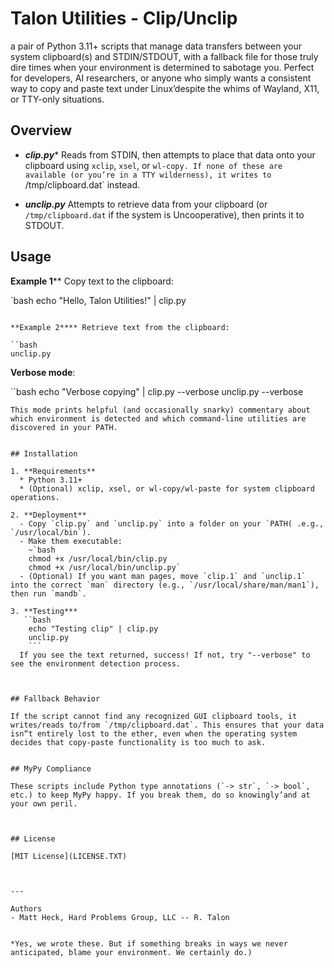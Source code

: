 # Talon Utilities - Clip/Unclip
a pair of Python 3.11+ scripts that manage data transfers between your system clipboard(s) and STDIN/STDOUT, with a fallback file for those truly dire times when your environment is determined to sabotage you. Perfect for developers, AI researchers, or anyone who simply wants a consistent way to copy and paste text under Linux’despite the whims of Wayland, X11, or TTY-only situations.

## Overview

- ***clip.py****
  Reads from STDIN, then attempts to place that data onto your clipboard using `xclip`, `xsel`, or `wl-copy. If none of these are available (or you’re in a TTY wilderness), it writes to `/tmp/clipboard.dat` instead.

- ***unclip.py***
  Attempts to retrieve data from your clipboard (or `/tmp/clipboard.dat` if the system is Uncooperative), then prints it to STDOUT.

## Usage

**Example 1**** Copy text to the clipboard:

`bash
echo "Hello, Talon Utilities!" | clip.py
```

**Example 2**** Retrieve text from the clipboard:

``bash
unclip.py
```

**Verbose mode**:


``bash
echo "Verbose copying" | clip.py --verbose
unclip.py --verbose
```
This mode prints helpful (and occasionally snarky) commentary about which environment is detected and which command-line utilities are discovered in your PATH.


## Installation

1. **Requirements**
  * Python 3.11+ 
  * (Optional) xclip, xsel, or wl-copy/wl-paste for system clipboard operations.

2. **Deployment**
  - Copy `clip.py` and `unclip.py` into a folder on your `PATH( .e.g., `/usr/local/bin`).
  - Make them executable:
    ~`bash
    chmod +x /usr/local/bin/clip.py
    chmod +x /usr/local/bin/unclip.py`
  - (Optional) If you want man pages, move `clip.1` and `unclip.1` into the correct `man` directory (e.g., `/usr/local/share/man/man1`), then run `mandb`.

3. **Testing***
   ``bash
    echo "Testing clip" | clip.py
    unclip.py
    ```
  If you see the text returned, success! If not, try "--verbose" to see the environment detection process.



## Fallback Behavior

If the script cannot find any recognized GUI clipboard tools, it writes/reads to/from `/tmp/clipboard.dat`. This ensures that your data isn“t entirely lost to the ether, even when the operating system decides that copy-paste functionality is too much to ask.


## MyPy Compliance

These scripts include Python type annotations (`-> str`, `-> bool`, etc.) to keep MyPy happy. If you break them, do so knowingly’and at your own peril.



## License

[MIT License](LICENSE.TXT)



---

Authors  
- Matt Heck, Hard Problems Group, LLC -- R. Talon


*Yes, we wrote these. But if something breaks in ways we never anticipated, blame your environment. We certainly do.)
